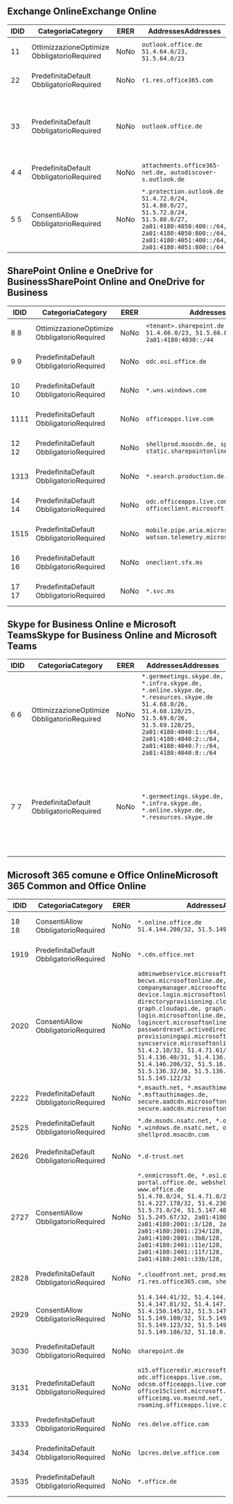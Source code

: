 <!--THIS FILE IS AUTOMATICALLY GENERATED. MANUAL CHANGES WILL BE OVERWRITTEN.-->
<!--Please contact the Office 365 Endpoints team with any questions.-->
<!--Germany endpoints version 2020120100-->
<!--File generated 2021-06-14 14:00:54.6697-->

## <a name="exchange-online"></a><span data-ttu-id="96d5a-101">Exchange Online</span><span class="sxs-lookup"><span data-stu-id="96d5a-101">Exchange Online</span></span>

<span data-ttu-id="96d5a-102">ID</span><span class="sxs-lookup"><span data-stu-id="96d5a-102">ID</span></span> | <span data-ttu-id="96d5a-103">Categoria</span><span class="sxs-lookup"><span data-stu-id="96d5a-103">Category</span></span> | <span data-ttu-id="96d5a-104">ER</span><span class="sxs-lookup"><span data-stu-id="96d5a-104">ER</span></span> | <span data-ttu-id="96d5a-105">Addresses</span><span class="sxs-lookup"><span data-stu-id="96d5a-105">Addresses</span></span> | <span data-ttu-id="96d5a-106">Porte</span><span class="sxs-lookup"><span data-stu-id="96d5a-106">Ports</span></span>
-- | -------------------- | -- | ----------------------------------------------------------------------------------------------------------------------------------------------------------------------------------------- | -------------------------------
<span data-ttu-id="96d5a-107">1</span><span class="sxs-lookup"><span data-stu-id="96d5a-107">1</span></span> | <span data-ttu-id="96d5a-108">Ottimizzazione</span><span class="sxs-lookup"><span data-stu-id="96d5a-108">Optimize</span></span><BR><span data-ttu-id="96d5a-109">Obbligatorio</span><span class="sxs-lookup"><span data-stu-id="96d5a-109">Required</span></span> | <span data-ttu-id="96d5a-110">No</span><span class="sxs-lookup"><span data-stu-id="96d5a-110">No</span></span> | `outlook.office.de`<BR>`51.4.64.0/23, 51.5.64.0/23` | <span data-ttu-id="96d5a-111">**TCP:** 443, 80</span><span class="sxs-lookup"><span data-stu-id="96d5a-111">**TCP:** 443, 80</span></span>
<span data-ttu-id="96d5a-112">2</span><span class="sxs-lookup"><span data-stu-id="96d5a-112">2</span></span> | <span data-ttu-id="96d5a-113">Predefinita</span><span class="sxs-lookup"><span data-stu-id="96d5a-113">Default</span></span><BR><span data-ttu-id="96d5a-114">Obbligatorio</span><span class="sxs-lookup"><span data-stu-id="96d5a-114">Required</span></span> | <span data-ttu-id="96d5a-115">No</span><span class="sxs-lookup"><span data-stu-id="96d5a-115">No</span></span> | `r1.res.office365.com` | <span data-ttu-id="96d5a-116">**TCP:** 443, 80</span><span class="sxs-lookup"><span data-stu-id="96d5a-116">**TCP:** 443, 80</span></span>
<span data-ttu-id="96d5a-117">3</span><span class="sxs-lookup"><span data-stu-id="96d5a-117">3</span></span> | <span data-ttu-id="96d5a-118">Predefinita</span><span class="sxs-lookup"><span data-stu-id="96d5a-118">Default</span></span><BR><span data-ttu-id="96d5a-119">Obbligatorio</span><span class="sxs-lookup"><span data-stu-id="96d5a-119">Required</span></span> | <span data-ttu-id="96d5a-120">No</span><span class="sxs-lookup"><span data-stu-id="96d5a-120">No</span></span> | `outlook.office.de` | <span data-ttu-id="96d5a-121">**TCP:** 143, 25, 587, 993, 995</span><span class="sxs-lookup"><span data-stu-id="96d5a-121">**TCP:** 143, 25, 587, 993, 995</span></span>
<span data-ttu-id="96d5a-122">4 </span><span class="sxs-lookup"><span data-stu-id="96d5a-122">4</span></span> | <span data-ttu-id="96d5a-123">Predefinita</span><span class="sxs-lookup"><span data-stu-id="96d5a-123">Default</span></span><BR><span data-ttu-id="96d5a-124">Obbligatorio</span><span class="sxs-lookup"><span data-stu-id="96d5a-124">Required</span></span> | <span data-ttu-id="96d5a-125">No</span><span class="sxs-lookup"><span data-stu-id="96d5a-125">No</span></span> | `attachments.office365-net.de, autodiscover-s.outlook.de` | <span data-ttu-id="96d5a-126">**TCP:** 443, 80</span><span class="sxs-lookup"><span data-stu-id="96d5a-126">**TCP:** 443, 80</span></span>
<span data-ttu-id="96d5a-127">5 </span><span class="sxs-lookup"><span data-stu-id="96d5a-127">5</span></span> | <span data-ttu-id="96d5a-128">Consenti</span><span class="sxs-lookup"><span data-stu-id="96d5a-128">Allow</span></span><BR><span data-ttu-id="96d5a-129">Obbligatorio</span><span class="sxs-lookup"><span data-stu-id="96d5a-129">Required</span></span> | <span data-ttu-id="96d5a-130">No</span><span class="sxs-lookup"><span data-stu-id="96d5a-130">No</span></span> | `*.protection.outlook.de`<BR>`51.4.72.0/24, 51.4.80.0/27, 51.5.72.0/24, 51.5.80.0/27, 2a01:4180:4050:400::/64, 2a01:4180:4050:800::/64, 2a01:4180:4051:400::/64, 2a01:4180:4051:800::/64` | <span data-ttu-id="96d5a-131">**TCP:** 25, 443</span><span class="sxs-lookup"><span data-stu-id="96d5a-131">**TCP:** 25, 443</span></span>

## <a name="sharepoint-online-and-onedrive-for-business"></a><span data-ttu-id="96d5a-132">SharePoint Online e OneDrive for Business</span><span class="sxs-lookup"><span data-stu-id="96d5a-132">SharePoint Online and OneDrive for Business</span></span>

<span data-ttu-id="96d5a-133">ID</span><span class="sxs-lookup"><span data-stu-id="96d5a-133">ID</span></span> | <span data-ttu-id="96d5a-134">Categoria</span><span class="sxs-lookup"><span data-stu-id="96d5a-134">Category</span></span> | <span data-ttu-id="96d5a-135">ER</span><span class="sxs-lookup"><span data-stu-id="96d5a-135">ER</span></span> | <span data-ttu-id="96d5a-136">Addresses</span><span class="sxs-lookup"><span data-stu-id="96d5a-136">Addresses</span></span> | <span data-ttu-id="96d5a-137">Porte</span><span class="sxs-lookup"><span data-stu-id="96d5a-137">Ports</span></span>
-- | -------------------- | -- | ------------------------------------------------------------------------------ | ----------------
<span data-ttu-id="96d5a-138">8 </span><span class="sxs-lookup"><span data-stu-id="96d5a-138">8</span></span> | <span data-ttu-id="96d5a-139">Ottimizzazione</span><span class="sxs-lookup"><span data-stu-id="96d5a-139">Optimize</span></span><BR><span data-ttu-id="96d5a-140">Obbligatorio</span><span class="sxs-lookup"><span data-stu-id="96d5a-140">Required</span></span> | <span data-ttu-id="96d5a-141">No</span><span class="sxs-lookup"><span data-stu-id="96d5a-141">No</span></span> | `<tenant>.sharepoint.de`<BR>`51.4.66.0/23, 51.5.66.0/23, 2a01:4180:4030::/44` | <span data-ttu-id="96d5a-142">**TCP:** 443, 80</span><span class="sxs-lookup"><span data-stu-id="96d5a-142">**TCP:** 443, 80</span></span>
<span data-ttu-id="96d5a-143">9 </span><span class="sxs-lookup"><span data-stu-id="96d5a-143">9</span></span> | <span data-ttu-id="96d5a-144">Predefinita</span><span class="sxs-lookup"><span data-stu-id="96d5a-144">Default</span></span><BR><span data-ttu-id="96d5a-145">Obbligatorio</span><span class="sxs-lookup"><span data-stu-id="96d5a-145">Required</span></span> | <span data-ttu-id="96d5a-146">No</span><span class="sxs-lookup"><span data-stu-id="96d5a-146">No</span></span> | `odc.osi.office.de` | <span data-ttu-id="96d5a-147">**TCP:** 443, 80</span><span class="sxs-lookup"><span data-stu-id="96d5a-147">**TCP:** 443, 80</span></span>
<span data-ttu-id="96d5a-148">10  </span><span class="sxs-lookup"><span data-stu-id="96d5a-148">10</span></span> | <span data-ttu-id="96d5a-149">Predefinita</span><span class="sxs-lookup"><span data-stu-id="96d5a-149">Default</span></span><BR><span data-ttu-id="96d5a-150">Obbligatorio</span><span class="sxs-lookup"><span data-stu-id="96d5a-150">Required</span></span> | <span data-ttu-id="96d5a-151">No</span><span class="sxs-lookup"><span data-stu-id="96d5a-151">No</span></span> | `*.wns.windows.com` | <span data-ttu-id="96d5a-152">**TCP:** 443, 80</span><span class="sxs-lookup"><span data-stu-id="96d5a-152">**TCP:** 443, 80</span></span>
<span data-ttu-id="96d5a-153">11</span><span class="sxs-lookup"><span data-stu-id="96d5a-153">11</span></span> | <span data-ttu-id="96d5a-154">Predefinita</span><span class="sxs-lookup"><span data-stu-id="96d5a-154">Default</span></span><BR><span data-ttu-id="96d5a-155">Obbligatorio</span><span class="sxs-lookup"><span data-stu-id="96d5a-155">Required</span></span> | <span data-ttu-id="96d5a-156">No</span><span class="sxs-lookup"><span data-stu-id="96d5a-156">No</span></span> | `officeapps.live.com` | <span data-ttu-id="96d5a-157">**TCP:** 443, 80</span><span class="sxs-lookup"><span data-stu-id="96d5a-157">**TCP:** 443, 80</span></span>
<span data-ttu-id="96d5a-158">12 </span><span class="sxs-lookup"><span data-stu-id="96d5a-158">12</span></span> | <span data-ttu-id="96d5a-159">Predefinita</span><span class="sxs-lookup"><span data-stu-id="96d5a-159">Default</span></span><BR><span data-ttu-id="96d5a-160">Obbligatorio</span><span class="sxs-lookup"><span data-stu-id="96d5a-160">Required</span></span> | <span data-ttu-id="96d5a-161">No</span><span class="sxs-lookup"><span data-stu-id="96d5a-161">No</span></span> | `shellprod.msocdn.de, spoprod-a.akamaihd.net, static.sharepointonline.com` | <span data-ttu-id="96d5a-162">**TCP:** 443, 80</span><span class="sxs-lookup"><span data-stu-id="96d5a-162">**TCP:** 443, 80</span></span>
<span data-ttu-id="96d5a-163">13</span><span class="sxs-lookup"><span data-stu-id="96d5a-163">13</span></span> | <span data-ttu-id="96d5a-164">Predefinita</span><span class="sxs-lookup"><span data-stu-id="96d5a-164">Default</span></span><BR><span data-ttu-id="96d5a-165">Obbligatorio</span><span class="sxs-lookup"><span data-stu-id="96d5a-165">Required</span></span> | <span data-ttu-id="96d5a-166">No</span><span class="sxs-lookup"><span data-stu-id="96d5a-166">No</span></span> | `*.search.production.de.azuretrafficmanager.de` | <span data-ttu-id="96d5a-167">**TCP:** 443</span><span class="sxs-lookup"><span data-stu-id="96d5a-167">**TCP:** 443</span></span>
<span data-ttu-id="96d5a-168">14 </span><span class="sxs-lookup"><span data-stu-id="96d5a-168">14</span></span> | <span data-ttu-id="96d5a-169">Predefinita</span><span class="sxs-lookup"><span data-stu-id="96d5a-169">Default</span></span><BR><span data-ttu-id="96d5a-170">Obbligatorio</span><span class="sxs-lookup"><span data-stu-id="96d5a-170">Required</span></span> | <span data-ttu-id="96d5a-171">No</span><span class="sxs-lookup"><span data-stu-id="96d5a-171">No</span></span> | `odc.officeapps.live.com, officeclient.microsoft.com` | <span data-ttu-id="96d5a-172">**TCP:** 443, 80</span><span class="sxs-lookup"><span data-stu-id="96d5a-172">**TCP:** 443, 80</span></span>
<span data-ttu-id="96d5a-173">15</span><span class="sxs-lookup"><span data-stu-id="96d5a-173">15</span></span> | <span data-ttu-id="96d5a-174">Predefinita</span><span class="sxs-lookup"><span data-stu-id="96d5a-174">Default</span></span><BR><span data-ttu-id="96d5a-175">Obbligatorio</span><span class="sxs-lookup"><span data-stu-id="96d5a-175">Required</span></span> | <span data-ttu-id="96d5a-176">No</span><span class="sxs-lookup"><span data-stu-id="96d5a-176">No</span></span> | `mobile.pipe.aria.microsoft.com, ssw.live.com, watson.telemetry.microsoft.com` | <span data-ttu-id="96d5a-177">**TCP:** 443, 80</span><span class="sxs-lookup"><span data-stu-id="96d5a-177">**TCP:** 443, 80</span></span>
<span data-ttu-id="96d5a-178">16 </span><span class="sxs-lookup"><span data-stu-id="96d5a-178">16</span></span> | <span data-ttu-id="96d5a-179">Predefinita</span><span class="sxs-lookup"><span data-stu-id="96d5a-179">Default</span></span><BR><span data-ttu-id="96d5a-180">Obbligatorio</span><span class="sxs-lookup"><span data-stu-id="96d5a-180">Required</span></span> | <span data-ttu-id="96d5a-181">No</span><span class="sxs-lookup"><span data-stu-id="96d5a-181">No</span></span> | `oneclient.sfx.ms` | <span data-ttu-id="96d5a-182">**TCP:** 443, 80</span><span class="sxs-lookup"><span data-stu-id="96d5a-182">**TCP:** 443, 80</span></span>
<span data-ttu-id="96d5a-183">17 </span><span class="sxs-lookup"><span data-stu-id="96d5a-183">17</span></span> | <span data-ttu-id="96d5a-184">Predefinita</span><span class="sxs-lookup"><span data-stu-id="96d5a-184">Default</span></span><BR><span data-ttu-id="96d5a-185">Obbligatorio</span><span class="sxs-lookup"><span data-stu-id="96d5a-185">Required</span></span> | <span data-ttu-id="96d5a-186">No</span><span class="sxs-lookup"><span data-stu-id="96d5a-186">No</span></span> | `*.svc.ms` | <span data-ttu-id="96d5a-187">**TCP:** 443, 80</span><span class="sxs-lookup"><span data-stu-id="96d5a-187">**TCP:** 443, 80</span></span>

## <a name="skype-for-business-online-and-microsoft-teams"></a><span data-ttu-id="96d5a-188">Skype for Business Online e Microsoft Teams</span><span class="sxs-lookup"><span data-stu-id="96d5a-188">Skype for Business Online and Microsoft Teams</span></span>

<span data-ttu-id="96d5a-189">ID</span><span class="sxs-lookup"><span data-stu-id="96d5a-189">ID</span></span> | <span data-ttu-id="96d5a-190">Categoria</span><span class="sxs-lookup"><span data-stu-id="96d5a-190">Category</span></span> | <span data-ttu-id="96d5a-191">ER</span><span class="sxs-lookup"><span data-stu-id="96d5a-191">ER</span></span> | <span data-ttu-id="96d5a-192">Addresses</span><span class="sxs-lookup"><span data-stu-id="96d5a-192">Addresses</span></span> | <span data-ttu-id="96d5a-193">Porte</span><span class="sxs-lookup"><span data-stu-id="96d5a-193">Ports</span></span>
-- | -------------------- | -- | ----------------------------------------------------------------------------------------------------------------------------------------------------------------------------------------------------------------------------------------------- | --------------------------------------------------
<span data-ttu-id="96d5a-194">6 </span><span class="sxs-lookup"><span data-stu-id="96d5a-194">6</span></span> | <span data-ttu-id="96d5a-195">Ottimizzazione</span><span class="sxs-lookup"><span data-stu-id="96d5a-195">Optimize</span></span><BR><span data-ttu-id="96d5a-196">Obbligatorio</span><span class="sxs-lookup"><span data-stu-id="96d5a-196">Required</span></span> | <span data-ttu-id="96d5a-197">No</span><span class="sxs-lookup"><span data-stu-id="96d5a-197">No</span></span> | `*.germeetings.skype.de, *.infra.skype.de, *.online.skype.de, *.resources.skype.de`<BR>`51.4.68.0/26, 51.4.68.128/25, 51.5.69.0/26, 51.5.69.128/25, 2a01:4180:4040:1::/64, 2a01:4180:4040:2::/64, 2a01:4180:4040:7::/64, 2a01:4180:4040:8::/64` | <span data-ttu-id="96d5a-198">**TCP:** 443, 80</span><span class="sxs-lookup"><span data-stu-id="96d5a-198">**TCP:** 443, 80</span></span><BR><span data-ttu-id="96d5a-199">**UDP:** 3478</span><span class="sxs-lookup"><span data-stu-id="96d5a-199">**UDP:** 3478</span></span>
<span data-ttu-id="96d5a-200">7 </span><span class="sxs-lookup"><span data-stu-id="96d5a-200">7</span></span> | <span data-ttu-id="96d5a-201">Predefinita</span><span class="sxs-lookup"><span data-stu-id="96d5a-201">Default</span></span><BR><span data-ttu-id="96d5a-202">Obbligatorio</span><span class="sxs-lookup"><span data-stu-id="96d5a-202">Required</span></span> | <span data-ttu-id="96d5a-203">No</span><span class="sxs-lookup"><span data-stu-id="96d5a-203">No</span></span> | `*.germeetings.skype.de, *.infra.skype.de, *.online.skype.de, *.resources.skype.de` | <span data-ttu-id="96d5a-204">**TCP:** 5061, 50000-59999</span><span class="sxs-lookup"><span data-stu-id="96d5a-204">**TCP:** 5061, 50000-59999</span></span><BR><span data-ttu-id="96d5a-205">**UDP:** 50000-59999</span><span class="sxs-lookup"><span data-stu-id="96d5a-205">**UDP:** 50000-59999</span></span>

## <a name="microsoft-365-common-and-office-online"></a><span data-ttu-id="96d5a-206">Microsoft 365 comune e Office Online</span><span class="sxs-lookup"><span data-stu-id="96d5a-206">Microsoft 365 Common and Office Online</span></span>

<span data-ttu-id="96d5a-207">ID</span><span class="sxs-lookup"><span data-stu-id="96d5a-207">ID</span></span> | <span data-ttu-id="96d5a-208">Categoria</span><span class="sxs-lookup"><span data-stu-id="96d5a-208">Category</span></span> | <span data-ttu-id="96d5a-209">ER</span><span class="sxs-lookup"><span data-stu-id="96d5a-209">ER</span></span> | <span data-ttu-id="96d5a-210">Addresses</span><span class="sxs-lookup"><span data-stu-id="96d5a-210">Addresses</span></span> | <span data-ttu-id="96d5a-211">Porte</span><span class="sxs-lookup"><span data-stu-id="96d5a-211">Ports</span></span>
-- | ------------------- | -- | -------------------------------------------------------------------------------------------------------------------------------------------------------------------------------------------------------------------------------------------------------------------------------------------------------------------------------------------------------------------------------------------------------------------------------------------------------------------------------------------------------------------------------------------------------------------------------------------------------------------------- | ----------------
<span data-ttu-id="96d5a-212">18 </span><span class="sxs-lookup"><span data-stu-id="96d5a-212">18</span></span> | <span data-ttu-id="96d5a-213">Consenti</span><span class="sxs-lookup"><span data-stu-id="96d5a-213">Allow</span></span><BR><span data-ttu-id="96d5a-214">Obbligatorio</span><span class="sxs-lookup"><span data-stu-id="96d5a-214">Required</span></span> | <span data-ttu-id="96d5a-215">No</span><span class="sxs-lookup"><span data-stu-id="96d5a-215">No</span></span> | `*.online.office.de`<BR>`51.4.144.200/32, 51.5.149.3/32, 51.18.16.0/23` | <span data-ttu-id="96d5a-216">**TCP:** 443</span><span class="sxs-lookup"><span data-stu-id="96d5a-216">**TCP:** 443</span></span>
<span data-ttu-id="96d5a-217">19</span><span class="sxs-lookup"><span data-stu-id="96d5a-217">19</span></span> | <span data-ttu-id="96d5a-218">Predefinita</span><span class="sxs-lookup"><span data-stu-id="96d5a-218">Default</span></span><BR><span data-ttu-id="96d5a-219">Obbligatorio</span><span class="sxs-lookup"><span data-stu-id="96d5a-219">Required</span></span> | <span data-ttu-id="96d5a-220">No</span><span class="sxs-lookup"><span data-stu-id="96d5a-220">No</span></span> | `*.cdn.office.net` | <span data-ttu-id="96d5a-221">**TCP:** 443</span><span class="sxs-lookup"><span data-stu-id="96d5a-221">**TCP:** 443</span></span>
<span data-ttu-id="96d5a-222">20</span><span class="sxs-lookup"><span data-stu-id="96d5a-222">20</span></span> | <span data-ttu-id="96d5a-223">Consenti</span><span class="sxs-lookup"><span data-stu-id="96d5a-223">Allow</span></span><BR><span data-ttu-id="96d5a-224">Obbligatorio</span><span class="sxs-lookup"><span data-stu-id="96d5a-224">Required</span></span> | <span data-ttu-id="96d5a-225">No</span><span class="sxs-lookup"><span data-stu-id="96d5a-225">No</span></span> | `adminwebservice.microsoftonline.de, becws.microsoftonline.de, companymanager.microsoftonline.de, device.login.microsoftonline.de, directoryprovisioning.cloudapi.de, graph.cloudapi.de, graph.microsoft.de, login.microsoftonline.de, logincert.microsoftonline.de, pas.cloudapi.de, passwordreset.activedirectory.microsoftazure.de, provisioningapi.microsoftonline.de, syncservice.microsoftonline.de`<BR>`51.4.2.10/32, 51.4.71.61/32, 51.4.136.38/31, 51.4.136.40/31, 51.4.136.42/32, 51.4.146.38/32, 51.4.146.206/32, 51.5.16.7/32, 51.5.71.22/32, 51.5.136.32/30, 51.5.136.36/32, 51.5.145.29/32, 51.5.145.122/32` | <span data-ttu-id="96d5a-226">**TCP:** 443, 80</span><span class="sxs-lookup"><span data-stu-id="96d5a-226">**TCP:** 443, 80</span></span>
<span data-ttu-id="96d5a-227">22</span><span class="sxs-lookup"><span data-stu-id="96d5a-227">22</span></span> | <span data-ttu-id="96d5a-228">Predefinita</span><span class="sxs-lookup"><span data-stu-id="96d5a-228">Default</span></span><BR><span data-ttu-id="96d5a-229">Obbligatorio</span><span class="sxs-lookup"><span data-stu-id="96d5a-229">Required</span></span> | <span data-ttu-id="96d5a-230">No</span><span class="sxs-lookup"><span data-stu-id="96d5a-230">No</span></span> | `*.msauth.net, *.msauthimages.de, *.msftauth.net, *.msftauthimages.de, secure.aadcdn.microsoftonline-p.com, secure.aadcdn.microsoftonline-p.de` | <span data-ttu-id="96d5a-231">**TCP:** 443, 80</span><span class="sxs-lookup"><span data-stu-id="96d5a-231">**TCP:** 443, 80</span></span>
<span data-ttu-id="96d5a-232">25</span><span class="sxs-lookup"><span data-stu-id="96d5a-232">25</span></span> | <span data-ttu-id="96d5a-233">Predefinita</span><span class="sxs-lookup"><span data-stu-id="96d5a-233">Default</span></span><BR><span data-ttu-id="96d5a-234">Obbligatorio</span><span class="sxs-lookup"><span data-stu-id="96d5a-234">Required</span></span> | <span data-ttu-id="96d5a-235">No</span><span class="sxs-lookup"><span data-stu-id="96d5a-235">No</span></span> | `*.de.msods.nsatc.net, *.office.de.akadns.net, *.windows.de.nsatc.net, officehome.msocdn.de, shellprod.msocdn.com` | <span data-ttu-id="96d5a-236">**TCP:** 443, 80</span><span class="sxs-lookup"><span data-stu-id="96d5a-236">**TCP:** 443, 80</span></span>
<span data-ttu-id="96d5a-237">26</span><span class="sxs-lookup"><span data-stu-id="96d5a-237">26</span></span> | <span data-ttu-id="96d5a-238">Predefinita</span><span class="sxs-lookup"><span data-stu-id="96d5a-238">Default</span></span><BR><span data-ttu-id="96d5a-239">Obbligatorio</span><span class="sxs-lookup"><span data-stu-id="96d5a-239">Required</span></span> | <span data-ttu-id="96d5a-240">No</span><span class="sxs-lookup"><span data-stu-id="96d5a-240">No</span></span> | `*.d-trust.net` | <span data-ttu-id="96d5a-241">**TCP:** 443, 80</span><span class="sxs-lookup"><span data-stu-id="96d5a-241">**TCP:** 443, 80</span></span>
<span data-ttu-id="96d5a-242">27</span><span class="sxs-lookup"><span data-stu-id="96d5a-242">27</span></span> | <span data-ttu-id="96d5a-243">Consenti</span><span class="sxs-lookup"><span data-stu-id="96d5a-243">Allow</span></span><BR><span data-ttu-id="96d5a-244">Obbligatorio</span><span class="sxs-lookup"><span data-stu-id="96d5a-244">Required</span></span> | <span data-ttu-id="96d5a-245">No</span><span class="sxs-lookup"><span data-stu-id="96d5a-245">No</span></span> | `*.onmicrosoft.de, *.osi.office.de, office.de, portal.office.de, webshell.suite.office.de, www.office.de`<BR>`51.4.70.0/24, 51.4.71.0/24, 51.4.226.115/32, 51.4.227.178/32, 51.4.230.178/32, 51.5.70.0/24, 51.5.71.0/24, 51.5.147.48/32, 51.5.242.163/32, 51.5.245.67/32, 2a01:4180:2001::2/128, 2a01:4180:2001::3/128, 2a01:4180:2001::92/128, 2a01:4180:2001::234/128, 2a01:4180:2001::3b8/128, 2a01:4180:2401::5/128, 2a01:4180:2401::11e/128, 2a01:4180:2401::11f/128, 2a01:4180:2401::33b/128, 2a01:4180:2401::55b/128` | <span data-ttu-id="96d5a-246">**TCP:** 443, 80</span><span class="sxs-lookup"><span data-stu-id="96d5a-246">**TCP:** 443, 80</span></span>
<span data-ttu-id="96d5a-247">28</span><span class="sxs-lookup"><span data-stu-id="96d5a-247">28</span></span> | <span data-ttu-id="96d5a-248">Predefinita</span><span class="sxs-lookup"><span data-stu-id="96d5a-248">Default</span></span><BR><span data-ttu-id="96d5a-249">Obbligatorio</span><span class="sxs-lookup"><span data-stu-id="96d5a-249">Required</span></span> | <span data-ttu-id="96d5a-250">No</span><span class="sxs-lookup"><span data-stu-id="96d5a-250">No</span></span> | `*.cloudfront.net, prod.msocdn.de, r1.res.office365.com, shellprod.msocdn.de` | <span data-ttu-id="96d5a-251">**TCP:** 443, 80</span><span class="sxs-lookup"><span data-stu-id="96d5a-251">**TCP:** 443, 80</span></span>
<span data-ttu-id="96d5a-252">29</span><span class="sxs-lookup"><span data-stu-id="96d5a-252">29</span></span> | <span data-ttu-id="96d5a-253">Consenti</span><span class="sxs-lookup"><span data-stu-id="96d5a-253">Allow</span></span><BR><span data-ttu-id="96d5a-254">Obbligatorio</span><span class="sxs-lookup"><span data-stu-id="96d5a-254">Required</span></span> | <span data-ttu-id="96d5a-255">No</span><span class="sxs-lookup"><span data-stu-id="96d5a-255">No</span></span> | `51.4.144.41/32, 51.4.144.174/32, 51.4.145.38/32, 51.4.147.81/32, 51.4.147.233/32, 51.4.148.12/32, 51.4.150.145/32, 51.5.147.242/32, 51.5.149.100/32, 51.5.149.119/32, 51.5.149.123/32, 51.5.149.180/32, 51.5.149.186/32, 51.18.0.0/21` | <span data-ttu-id="96d5a-256">**TCP:** 443, 80</span><span class="sxs-lookup"><span data-stu-id="96d5a-256">**TCP:** 443, 80</span></span>
<span data-ttu-id="96d5a-257">30</span><span class="sxs-lookup"><span data-stu-id="96d5a-257">30</span></span> | <span data-ttu-id="96d5a-258">Predefinita</span><span class="sxs-lookup"><span data-stu-id="96d5a-258">Default</span></span><BR><span data-ttu-id="96d5a-259">Obbligatorio</span><span class="sxs-lookup"><span data-stu-id="96d5a-259">Required</span></span> | <span data-ttu-id="96d5a-260">No</span><span class="sxs-lookup"><span data-stu-id="96d5a-260">No</span></span> | `sharepoint.de` | <span data-ttu-id="96d5a-261">**TCP:** 443, 80</span><span class="sxs-lookup"><span data-stu-id="96d5a-261">**TCP:** 443, 80</span></span>
<span data-ttu-id="96d5a-262">31</span><span class="sxs-lookup"><span data-stu-id="96d5a-262">31</span></span> | <span data-ttu-id="96d5a-263">Predefinita</span><span class="sxs-lookup"><span data-stu-id="96d5a-263">Default</span></span><BR><span data-ttu-id="96d5a-264">Obbligatorio</span><span class="sxs-lookup"><span data-stu-id="96d5a-264">Required</span></span> | <span data-ttu-id="96d5a-265">No</span><span class="sxs-lookup"><span data-stu-id="96d5a-265">No</span></span> | `o15.officeredir.microsoft.com, odc.officeapps.live.com, odcsm.officeapps.live.com, office.microsoft.com, office15client.microsoft.com, officeimg.vo.msecnd.net, roaming.officeapps.live.com` | <span data-ttu-id="96d5a-266">**TCP:** 443, 80</span><span class="sxs-lookup"><span data-stu-id="96d5a-266">**TCP:** 443, 80</span></span>
<span data-ttu-id="96d5a-267">33</span><span class="sxs-lookup"><span data-stu-id="96d5a-267">33</span></span> | <span data-ttu-id="96d5a-268">Predefinita</span><span class="sxs-lookup"><span data-stu-id="96d5a-268">Default</span></span><BR><span data-ttu-id="96d5a-269">Obbligatorio</span><span class="sxs-lookup"><span data-stu-id="96d5a-269">Required</span></span> | <span data-ttu-id="96d5a-270">No</span><span class="sxs-lookup"><span data-stu-id="96d5a-270">No</span></span> | `res.delve.office.com` | <span data-ttu-id="96d5a-271">**TCP:** 443</span><span class="sxs-lookup"><span data-stu-id="96d5a-271">**TCP:** 443</span></span>
<span data-ttu-id="96d5a-272">34</span><span class="sxs-lookup"><span data-stu-id="96d5a-272">34</span></span> | <span data-ttu-id="96d5a-273">Predefinita</span><span class="sxs-lookup"><span data-stu-id="96d5a-273">Default</span></span><BR><span data-ttu-id="96d5a-274">Obbligatorio</span><span class="sxs-lookup"><span data-stu-id="96d5a-274">Required</span></span> | <span data-ttu-id="96d5a-275">No</span><span class="sxs-lookup"><span data-stu-id="96d5a-275">No</span></span> | `lpcres.delve.office.com` | <span data-ttu-id="96d5a-276">**TCP:** 443</span><span class="sxs-lookup"><span data-stu-id="96d5a-276">**TCP:** 443</span></span>
<span data-ttu-id="96d5a-277">35</span><span class="sxs-lookup"><span data-stu-id="96d5a-277">35</span></span> | <span data-ttu-id="96d5a-278">Predefinita</span><span class="sxs-lookup"><span data-stu-id="96d5a-278">Default</span></span><BR><span data-ttu-id="96d5a-279">Obbligatorio</span><span class="sxs-lookup"><span data-stu-id="96d5a-279">Required</span></span> | <span data-ttu-id="96d5a-280">No</span><span class="sxs-lookup"><span data-stu-id="96d5a-280">No</span></span> | `*.office.de` | <span data-ttu-id="96d5a-281">**TCP:** 443, 80</span><span class="sxs-lookup"><span data-stu-id="96d5a-281">**TCP:** 443, 80</span></span>
